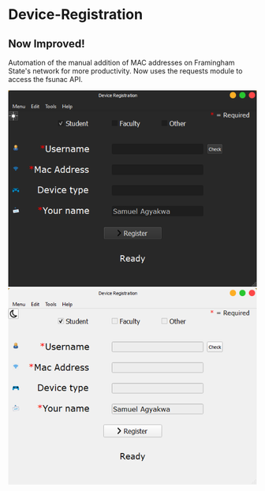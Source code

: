 # Device-Registration
## Now Improved!
Automation of the manual addition of MAC addresses on Framingham State's  network for more productivity.
Now uses the requests module to access the fsunac API.

![Device Registration Dark version](device_registration_dark.png)
![Device Registration Light Version](device_registration_light.png)
